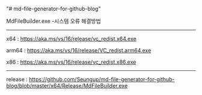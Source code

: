 "# md-file-generator-for-github-blog" 


MdFileBuilder.exe -시스템 오류 해결방법

* * *
x64 : https://aka.ms/vs/16/release/vc_redist.x64.exe

arm64 : https://aka.ms/vs/16/release/VC_redist.arm64.exe

x86 : https://aka.ms/vs/16/release/vc_redist.x86.exe

* * *

release : https://github.com/Seungup/md-file-generator-for-github-blog/blob/master/x64/Release/MdFileBuilder.exe
